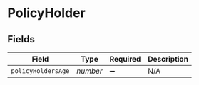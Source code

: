 # PolicyHolder


## Fields

| Field              | Type               | Required           | Description        |
| ------------------ | ------------------ | ------------------ | ------------------ |
| `policyHoldersAge` | *number*           | :heavy_minus_sign: | N/A                |